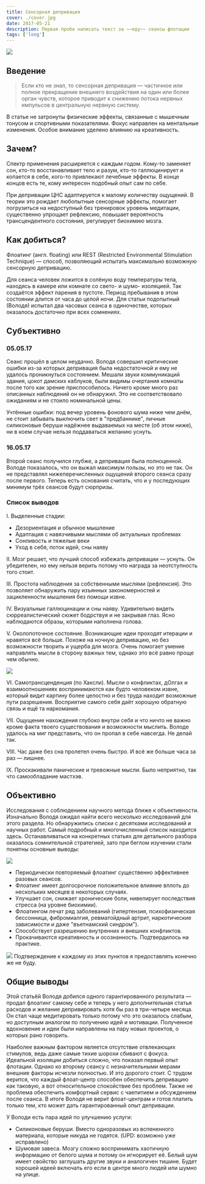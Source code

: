 ```yaml
---
title: Сенсорная депривация
cover: ./cover.jpg
date: 2017-05-21
description: Первая проба написать текст за ~~еду~~ сеансы флотации
tags: ['long']
---
```


![](./1.jpg)

## Введение

> Если кто не знал, то cенсорная депривация — частичное или полное прекращение внешнего воздействия на один или более орган чувств, которое приводит к снижению потока нервных импульсов в центральную нервную систему.

В статье не затронуты физические эффекты, связанные с мышечным тонусом и спортивными показателями. Фокус направлен на ментальные изменения. Особое внимание уделено влиянию на креативность.

## Зачем?

Спектр применения расширяется с каждым годом. Кому-то заменяет сон, кто-то восстанавливает тело и разум, кто-то галлюцинирует и копается в себе, кого-то привлекают лечебные эффекты. В конце концов есть те, кому интересен подобный опыт сам по себе.

При депривации ЦНС адаптируется к малому количеству ощущений. В теории это рождает любопытные сенсорные эффекты, помогает погрузиться на недоступный без тренировок уровень медитации, существенно упрощает рефлексию, повышает вероятность трансцендентного состояния, регулирует биохимию мозга.

## Как добиться?

Флоатинг (англ. floating) или REST (Restricted Environmental Stimulation Technique) — способ, позволяющий испытать максимально возможную сенсорную депривацию.

Для сеанса человек ложится в солёную воду температуры тела, находясь в камере или комнате со свето- и шумо- изоляцией. Так создаётся эффект парения в пустоте. Период пребывания в этом состоянии длится от часа до целой ночи.
Для статьи подопытный (Володя) испытал два часовых сеанса в одиночестве, которых оказалось достаточно при всех сомнениях.

## Субъективно

### 05.05.17

Сеанс прошёл в целом неудачно. Володя совершил критические ошибки из-за которых депривация была недостаточной и ему не удалось проникнуться состоянием. Мешали звуки коммуникаций здания, цокот дамских каблуков, были видимы очертания комнаты после того как зрение приспособилось. Ничего кроме много раз описанных наблюдений он не обнаружил. Это не соответствовало ожиданиям и не стоило номинальной цены.

Учтённые ошибки: под вечер уровень фонового шума ниже чем днём, не стоит забывать выключить свет в "предбаннике", личные силиконовые беруши надёжнее выдаваемых на месте (об этом ниже), ни в коем случае нельзя поддаваться желанию уснуть.

### 16.05.17

Второй сеанс получился глубже, а депривация была полноценной. Володе показалось, что он выжал максимум пользы, но это не так. Он не представлял нижеперечисленных ощущений второго сеанса сразу после первого. Теперь есть основания считать, что и у последующих минимум трёх сеансов будут сюрпризы.

### Список выводов

I. Выделенные стадии:

- Дезориентация и обычное мышление
- Адаптация с навязчивыми мыслями об актуальных проблемах
- Сонливость и тяжелые веки
- Уход в себя, поток идей, сны наяву

II. Мозг решает, что лучший способ избежать депривации — уснуть. Он убедителен, но ему нельзя верить потому что награда за неотступность того стоит.

III. Простота наблюдения за собственными мыслями (рефлексия). Это позволяет обнаружить пару изъянных закономерностей и зацикленности мышления без помощи извне.

IV. Визуальные галлюцинации и сны наяву. Удивительно видеть сюрреалистический сюжет бодрствуя и не закрывая глаз. Ясно наблюдаются образы, которыми наполнена голова.

V. Околопоточное состояние. Возникающие идеи проходят итерации и нравятся всё больше. Похоже на ночную депривацию, но без возможности творить и ущерба для мозга.
Очень помогает умение направлять мысли в сторону важных тем, однако это всё равно проще чем обычно.

![](./2.jpg)

VI. Самотрансценденция (по Хаксли). Мысли о конфликтах, дОлгах и взаимоотношениях воспринимаются как будто человеком извне, который видит картину более целостно и без труда находит возможные пути разрешения.
Восприятие самого себя даёт хорошую обратную связь и ещё та наркомания.

VII. Ощущение нахождения глубоко внутри себя и что ничто не важно кроме факта твоего существования и возможности мыслить.
Володе удалось на миг представить, что он пропал в себе навсегда. Не делай так.

VIII. Час даже без сна пролетел очень быстро. И всё же больше часа за раз — лишнее.

IX. Проскакивали панические и тревожные мысли. Было неприятно, так что самообладание мастхэв.

## Объективно

Исследования с соблюдением научного метода ближе к объективности.
Изначально Володя ожидал найти всего несколько исследований для этого раздела. Но обнаружились списки с десятками исследований и научных работ. Самый подробный и многочисленный список находится здесь.
Останавливаться на конкретных статьях для детального разбора оказалось сомнительной стратегией, зато при беглом изучении стали понятны основные выводы:

![](./3.jpg)

- Периодически повторяемый флоатинг существенно эффективнее разовых сеансов.
- Флоатинг имеет долгосрочное положительное влияние вплоть до нескольких месяцев в некоторых случаях.
- Улучшает сон, снижает хронические боли, нивелирует последствия стресса (на уровне биохимии).
- Флоатингом лечат ряд заболеваний (гипертензия, психофизическая бессонница, фибромиалгия, ревматойдный артрит, наркотические зависимости и даже "въетнамский синдром").
- Способствует разрешению внутренних и внешних конфликтов.
- Прокачиваются креативность и осознанность. Подтвердилось на практике.

![](./5.jpg)
Подтверждение к каждому из этих пунктов я предоставлять конечно же не буду.

## Общие выводы

Этой статьёй Володя добился одного гарантированного результата — продал флоатинг самому себе и теперь у него дополнительная статья расходов и желание депривировать хотя бы раз в три-четыре месяца. Он стал чаще медитировать только потому что это оказалось слабым, но доступным аналогом по получению идей и мотивации. Полученное вдохновение и идеи были направлены на пару новых проектов, о которых рано говорить.

Наиболее важным фактором является отсутствие отвлекающих стимулов, ведь даже самые тихие шорохи сбивают с фокуса. Идеальной изоляции добиться сложно, что показал первый опыт флотации. Однако ко второму сеансу с незначительными мерами внешние факторы исчезли полностью. И это дорогого стоит. С трудом верится, что каждый флоат-центр способен обеспечить депривацию как таковую, а вот относительное спокойствие без проблем. Также не проблема обеспечить комфортный сервис с чаепитием и обсуждением после сеанса. В итоге Володя не верит флоат-центрам и готов платить только тем, кто может дать гарантированный опыт депривации.

У Володи есть пара идей по улучшению услуги:

- Силиконовые беруши. Вместо одноразовых из вспененного материала, которые никуда не годятся. (UPD: возможно уже исправлено)
- Шумовая завеса. Мозгу сложно воспринимать хаотичную информацию от белого шума и потому он игнорирует её. Белый шум имеет свойство заглушать другие звуки и аналогичен тишине. Будет хорошей идеей включать его если в центре много людей или шумно на улице.
